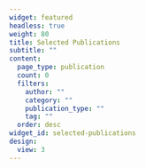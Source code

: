 ```yaml
---
widget: featured
headless: true
weight: 80
title: Selected Publications
subtitle: ""
content:
  page_type: publication
  count: 0
  filters:
    author: ""
    category: ""
    publication_type: ""
    tag: ""
  order: desc
widget_id: selected-publications
design:
  view: 3
---
```

